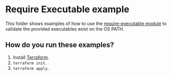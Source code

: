 # Require Executable example

This folder shows examples of how to use the [require-executable module](https://github.com/terraform-modules-krish/terraform-aws-utilities/blob/v0.9.5/modules/require-executable) to validate the
provided executables exist on the OS PATH.




## How do you run these examples?

1. Install [Terraform](https://www.terraform.io/).
1. `terraform init`.
1. `terraform apply`.
